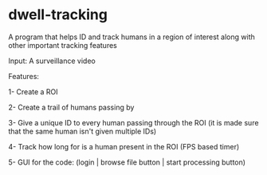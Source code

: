 # dwell-tracking
A program that helps ID and track humans in a region of interest along with other important tracking features

Input: A surveillance video 

Features:

1- Create a ROI

2- Create a trail of humans passing by

3- Give a unique ID to every human passing through the ROI (it is made sure that the same human isn't given multiple IDs)

4- Track how long for is a human present in the ROI (FPS based timer)

5- GUI for the code: (login | browse file button | start processing button)

